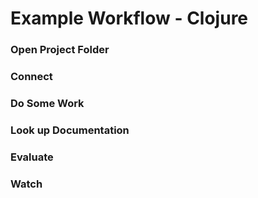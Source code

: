 # Example Workflow - Clojure

### Open Project Folder

### Connect

### Do Some Work

### Look up Documentation

### Evaluate

### Watch
